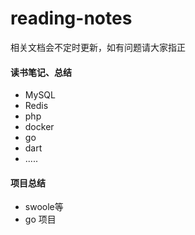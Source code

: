 # reading-notes
相关文档会不定时更新，如有问题请大家指正

#### 读书笔记、总结
- MySQL
- Redis
- php
- docker
- go
- dart
- .....

#### 项目总结
- swoole等
- go 项目

